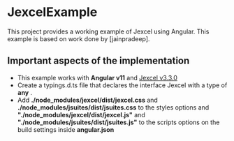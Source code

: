 # JexcelExample

This project provides a working example of Jexcel using Angular. This example is based on work done by [jainpradeep].

## Important aspects of the implementation
- This example works with **Angular v11** and [Jexcel v3.3.0](https://bossanova.uk/jexcel/v3/)
- Create a typings.d.ts file that declares the interface Jexcel with a type of **any** .
- Add **./node_modules/jexcel/dist/jexcel.css** and **./node_modules/jsuites/dist/jsuites.css** to the styles options and **"./node_modules/jexcel/dist/jexcel.js"** and **"./node_modules/jsuites/dist/jsuites.js"** to the scripts options on the build settings inside **angular.json**